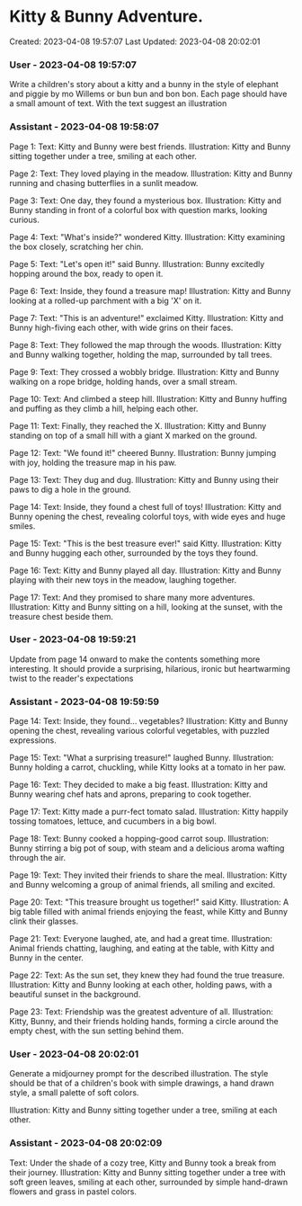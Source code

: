 # Kitty & Bunny Adventure.

Created: 2023-04-08 19:57:07
Last Updated: 2023-04-08 20:02:01

### User - 2023-04-08 19:57:07

Write a children's story about a kitty and a bunny in the style of elephant and piggie by mo Willems or bun bun and bon bon. Each page should have a small amount of text. With the text suggest an illustration

### Assistant - 2023-04-08 19:58:07

Page 1:
Text: Kitty and Bunny were best friends.
Illustration: Kitty and Bunny sitting together under a tree, smiling at each other.

Page 2:
Text: They loved playing in the meadow.
Illustration: Kitty and Bunny running and chasing butterflies in a sunlit meadow.

Page 3:
Text: One day, they found a mysterious box.
Illustration: Kitty and Bunny standing in front of a colorful box with question marks, looking curious.

Page 4:
Text: "What's inside?" wondered Kitty.
Illustration: Kitty examining the box closely, scratching her chin.

Page 5:
Text: "Let's open it!" said Bunny.
Illustration: Bunny excitedly hopping around the box, ready to open it.

Page 6:
Text: Inside, they found a treasure map!
Illustration: Kitty and Bunny looking at a rolled-up parchment with a big 'X' on it.

Page 7:
Text: "This is an adventure!" exclaimed Kitty.
Illustration: Kitty and Bunny high-fiving each other, with wide grins on their faces.

Page 8:
Text: They followed the map through the woods.
Illustration: Kitty and Bunny walking together, holding the map, surrounded by tall trees.

Page 9:
Text: They crossed a wobbly bridge.
Illustration: Kitty and Bunny walking on a rope bridge, holding hands, over a small stream.

Page 10:
Text: And climbed a steep hill.
Illustration: Kitty and Bunny huffing and puffing as they climb a hill, helping each other.

Page 11:
Text: Finally, they reached the X.
Illustration: Kitty and Bunny standing on top of a small hill with a giant X marked on the ground.

Page 12:
Text: "We found it!" cheered Bunny.
Illustration: Bunny jumping with joy, holding the treasure map in his paw.

Page 13:
Text: They dug and dug.
Illustration: Kitty and Bunny using their paws to dig a hole in the ground.

Page 14:
Text: Inside, they found a chest full of toys!
Illustration: Kitty and Bunny opening the chest, revealing colorful toys, with wide eyes and huge smiles.

Page 15:
Text: "This is the best treasure ever!" said Kitty.
Illustration: Kitty and Bunny hugging each other, surrounded by the toys they found.

Page 16:
Text: Kitty and Bunny played all day.
Illustration: Kitty and Bunny playing with their new toys in the meadow, laughing together.

Page 17:
Text: And they promised to share many more adventures.
Illustration: Kitty and Bunny sitting on a hill, looking at the sunset, with the treasure chest beside them.

### User - 2023-04-08 19:59:21

Update from page 14 onward to make the contents something more interesting. It should provide a surprising, hilarious, ironic but heartwarming twist to the reader's expectations

### Assistant - 2023-04-08 19:59:59

Page 14:
Text: Inside, they found... vegetables?
Illustration: Kitty and Bunny opening the chest, revealing various colorful vegetables, with puzzled expressions.

Page 15:
Text: "What a surprising treasure!" laughed Bunny.
Illustration: Bunny holding a carrot, chuckling, while Kitty looks at a tomato in her paw.

Page 16:
Text: They decided to make a big feast.
Illustration: Kitty and Bunny wearing chef hats and aprons, preparing to cook together.

Page 17:
Text: Kitty made a purr-fect tomato salad.
Illustration: Kitty happily tossing tomatoes, lettuce, and cucumbers in a big bowl.

Page 18:
Text: Bunny cooked a hopping-good carrot soup.
Illustration: Bunny stirring a big pot of soup, with steam and a delicious aroma wafting through the air.

Page 19:
Text: They invited their friends to share the meal.
Illustration: Kitty and Bunny welcoming a group of animal friends, all smiling and excited.

Page 20:
Text: "This treasure brought us together!" said Kitty.
Illustration: A big table filled with animal friends enjoying the feast, while Kitty and Bunny clink their glasses.

Page 21:
Text: Everyone laughed, ate, and had a great time.
Illustration: Animal friends chatting, laughing, and eating at the table, with Kitty and Bunny in the center.

Page 22:
Text: As the sun set, they knew they had found the true treasure.
Illustration: Kitty and Bunny looking at each other, holding paws, with a beautiful sunset in the background.

Page 23:
Text: Friendship was the greatest adventure of all.
Illustration: Kitty, Bunny, and their friends holding hands, forming a circle around the empty chest, with the sun setting behind them.

### User - 2023-04-08 20:02:01

Generate a midjourney prompt for the described illustration. The style should be that of a children's book with simple drawings, a hand drawn style, a small palette of soft colors. 

Illustration: Kitty and Bunny sitting together under a tree, smiling at each other.

### Assistant - 2023-04-08 20:02:09

Text: Under the shade of a cozy tree, Kitty and Bunny took a break from their journey.
Illustration: Kitty and Bunny sitting together under a tree with soft green leaves, smiling at each other, surrounded by simple hand-drawn flowers and grass in pastel colors.

